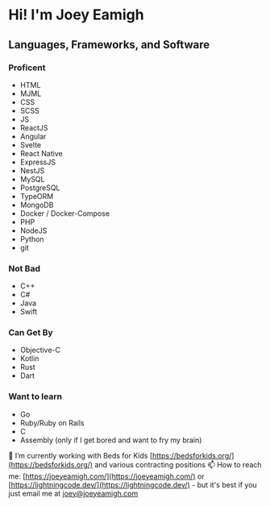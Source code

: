 # Hi! I'm Joey Eamigh

## Languages, Frameworks, and Software

### Proficent

* HTML
* MJML
* CSS
* SCSS
* JS
* ReactJS
* Angular
* Svelte
* React Native
* ExpressJS
* NestJS
* MySQL
* PostgreSQL
* TypeORM
* MongoDB
* Docker / Docker-Compose
* PHP
* NodeJS
* Python
* git

### Not Bad

* C++
* C#
* Java
* Swift

### Can Get By

* Objective-C
* Kotlin
* Rust
* Dart

### Want to learn

* Go
* Ruby/Ruby on Rails
* C
* Assembly (only if I get bored and want to fry my brain)

🔭 I’m currently working with Beds for Kids [https://bedsforkids.org/](https://bedsforkids.org/) and various contracting positions
📫 How to reach me: [https://joeyeamigh.com/](https://joeyeamigh.com/) or [https://lightningcode.dev/](https://lightningcode.dev/) - but it's best if you just email me at [joey@joeyeamigh.com](mailto:joey@joeyeamigh.com)


